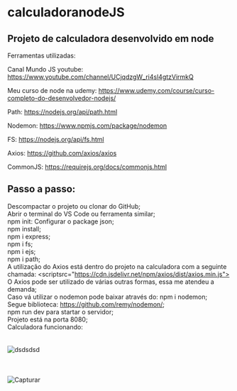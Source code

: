 # calculadoranodeJS
## Projeto de calculadora desenvolvido em node


 Ferramentas utilizadas:

Canal Mundo JS youtube:
https://www.youtube.com/channel/UCjqdzgW_ri4sl4gtzVirmkQ

Meu curso de node na udemy:
https://www.udemy.com/course/curso-completo-do-desenvolvedor-nodejs/

Path:
https://nodejs.org/api/path.html

Nodemon:
https://www.npmjs.com/package/nodemon

FS:
https://nodejs.org/api/fs.html

Axios:
https://github.com/axios/axios

CommonJS:
https://requirejs.org/docs/commonjs.html


 ## Passo a passo:

Descompactar o projeto ou clonar do GitHub; \
Abrir o terminal do VS Code ou ferramenta similar; \
npm init: Configurar o package json; \
npm install; \
npm i express; \
npm i fs; \
npm i ejs; \
npm i path; \
A utilização do Axios está dentro do projeto na calculadora com a seguinte chamada: <scriptsrc="https://cdn.jsdelivr.net/npm/axios/dist/axios.min.js"></script> \
O Axios pode ser utilizado de várias outras formas, essa me atendeu a demanda; \
Caso vá utilizar o nodemon pode baixar através do: npm i nodemon; \
Segue biblioteca: https://github.com/remy/nodemon/; \
npm run dev para startar o servidor; \
Projeto está na porta 8080; \
Calculadora funcionando:<br/><br/><br/> 
![dsdsdsd](https://user-images.githubusercontent.com/42189057/120249166-5b4edf80-c250-11eb-95a6-27fee5b3a278.PNG) <br/><br/><br/><br/>
![Capturar](https://user-images.githubusercontent.com/42189057/120249175-63a71a80-c250-11eb-8ac2-93dbe4659134.PNG)


